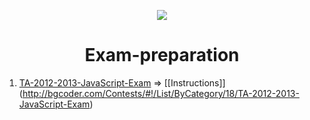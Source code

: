 <p align="center"><a href="http://academy.telerik.com/"><img src="https://github.com/karabeliov/Telerik-Academy/blob/master/Homeworks/C%231/07.Exam-preparation/Telerik.png" /></a></p>

<h1 align="center">Exam-preparation</h1>

01. [TA-2012-2013-JavaScript-Exam](https://github.com/karabeliov/Telerik-Academy/tree/master/Homeworks/JavaScript%20Fundamentals/Exam-Preparation/TA-2012-2013-JavaScript-Exam)     => [[Instructions]] (http://bgcoder.com/Contests/#!/List/ByCategory/18/TA-2012-2013-JavaScript-Exam)


